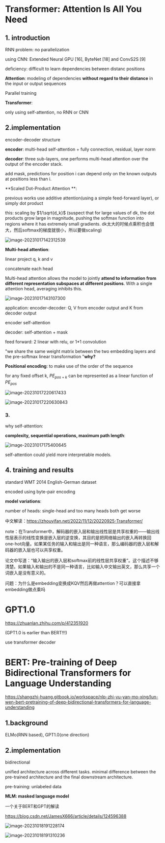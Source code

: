 # Transformer: Attention Is All You Need

## 1\. introduction

RNN problem: no parallelization



using CNN: Extended Neural GPU [16], ByteNet [18] and ConvS2S [9] 

deficiency: difficult to learn dependencies between distanc positions



**Attention**: modeling of dependencies **without regard to their distance** in the input or output sequences  

Parallel training

**Transformer**: 

only using self-attention, no RNN or CNN

## 2.implementation

encoder-decoder structure  

**encoder**: multi-head self-attention + fully connection, residual, layer norm

**decoder**: three sub-layers, one performs multi-head attention over the output of the encoder stack.

add mask, predictions for position i can depend only on the known outputs at positions less than i.  

**Scaled Dot-Product Attention  **:

previous works use additive attention(using a simple feed-forward layer), or simply dot product

this: scaling by $1/\sqrt{d_k}$ (suspect that for large values of dk, the dot products grow large in magnitude, pushing the softmax function into regions where it has extremely small gradients. dk太大的时候点乘积也会很大，然后softmax的梯度就很小，所以要做scaling)

![image-20231017142312539](D:\coursefile\LLM\typorapic\image-20231017142312539.png)

**Multi-head attention**: 

linear project q, k and v

concatenate each head

Multi-head attention allows the model to jointly **attend to information from different representation subspaces at different positions**. With a single attention head, averaging inhibits this.  

![image-20231017143107300](D:\coursefile\LLM\typorapic\image-20231017143107300.png)

application: encoder-decoder: Q, V from encoder output and K from decoder output

encoder self-attention

decoder: self-attention + mask

feed forward: 2 linear with relu, or 1*1 convolution

"we share the same weight matrix between the two embedding layers and the pre-softmax linear transformation "**why?**

**Positional encoding**: to make use of the order of the sequence  

for any fixed offset k, $PE_{pos+k}$ can be represented as a linear function of $PE_{pos}$

![image-20231017220617433](D:\coursefile\LLM\typorapic\image-20231017220617433.png)

![image-20231017220630843](D:\coursefile\LLM\typorapic\image-20231017220630843.png)

###  3.

why self-attention: 

**complexity, sequential operations, maximum path length**:

![image-20231017175400645](D:\coursefile\LLM\typorapic\image-20231017175400645.png)

self-attention could yield more interpretable models.   

## 4\. training and results

standard WMT 2014 English-German dataset   

encoded using byte-pair encoding  

**model variations**:

number of heads: single-head and too many heads both get worse

中文解读：https://zhouyifan.net/2022/11/12/20220925-Transformer/

note：在Transformer中，解码器的嵌入层和输出线性层是共享权重的——输出线性层表示的线性变换是嵌入层的逆变换，其目的是把网络输出的嵌入再转换回one-hot向量。如果某任务的输入和输出是同一种语言，那么编码器的嵌入层和解码器的嵌入层也可以共享权重。

论文中写道：“输入输出的嵌入层和softmax前的线性层共享权重”。这个描述不够清楚。如果输入和输出的不是同一种语言，比如输入中文输出英文，那么共享一个词嵌入是没有意义的。



问题：为什么是embedding变换成KQV然后再做attention？可以直接拿embedding做点乘吗

# GPT1.0

https://zhuanlan.zhihu.com/p/412351920

(GPT1.0 is earlier than BERT!!!)

use transformer decoder

# BERT: Pre-training of Deep Bidirectional Transformers for Language Understanding  

https://shangzhi-huang.gitbook.io/workspace/nlp-zhi-yu-yan-mo-xing/lun-wen-bert-pretraining-of-deep-bidirectional-transformers-for-language-understanding

## 1.background

ELMo(RNN based), GPT1.0(one direction)



## 2.implementation

bidirectional

unified architecture across different tasks. minimal difference between the pre-trained architecture and the final downstream architecture.  

pre-training: unlabeled data



**MLM: masked language model**

一个关于BERT和GPT的解读

https://blog.csdn.net/JamesX666/article/details/124596388

![image-20231018191228174](D:\coursefile\LLM\typorapic\image-20231018191228174.png)

![image-20231018191310236](D:\coursefile\LLM\typorapic\image-20231018191310236.png)



